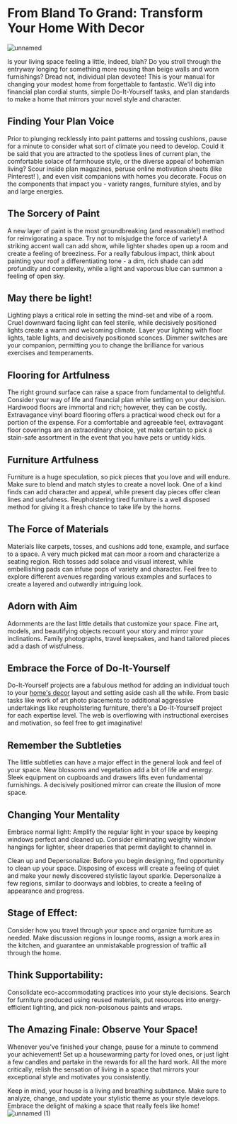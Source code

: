 # From Bland To Grand: Transform Your Home With Decor
![unnamed](https://github.com/sophia7978/From-bland-to-Grand-transform-your-home-with-decor/assets/157782265/64e3941a-3fb5-483c-a6d0-23499b10f446)

Is your living space feeling a little, indeed, blah? Do you stroll through the entryway longing for something more rousing than beige walls and worn furnishings? Dread not, individual plan devotee! This is your manual for changing your modest home from forgettable to fantastic. We'll dig into financial plan cordial stunts, simple Do-It-Yourself tasks, and plan standards to make a home that mirrors your novel style and character.

## Finding Your Plan Voice

Prior to plunging recklessly into paint patterns and tossing cushions, pause for a minute to consider what sort of climate you need to develop. Could it be said that you are attracted to the spotless lines of current plan, the comfortable solace of farmhouse style, or the diverse appeal of bohemian living? Scour inside plan magazines, peruse online motivation sheets (like Pinterest! ), and even visit companions with homes you decorate. Focus on the components that impact you - variety ranges, furniture styles, and by and large energies.

## The Sorcery of Paint

A new layer of paint is the most groundbreaking (and reasonable!) method for reinvigorating a space. Try not to misjudge the force of variety! A striking accent wall can add show, while lighter shades open up a room and create a feeling of breeziness. For a really fabulous impact, think about painting your roof a differentiating tone - a dim, rich shade can add profundity and complexity, while a light and vaporous blue can summon a feeling of open sky.

## May there be light!

Lighting plays a critical role in setting the mind-set and vibe of a room. Cruel downward facing light can feel sterile, while decisively positioned lights create a warm and welcoming climate. Layer your lighting with floor lights, table lights, and decisively positioned sconces. Dimmer switches are your companion, permitting you to change the brilliance for various exercises and temperaments.

## Flooring for Artfulness

The right ground surface can raise a space from fundamental to delightful. Consider your way of life and financial plan while settling on your decision. Hardwood floors are immortal and rich; however, they can be costly. Extravagance vinyl board flooring offers a practical wood check out for a portion of the expense. For a comfortable and agreeable feel, extravagant floor coverings are an extraordinary choice, yet make certain to pick a stain-safe assortment in the event that you have pets or untidy kids.

## Furniture Artfulness

Furniture is a huge speculation, so pick pieces that you love and will endure. Make sure to blend and match styles to create a novel look. One of a kind finds can add character and appeal, while present day pieces offer clean lines and usefulness. Reupholstering tired furniture is a well disposed method for giving it a fresh chance to take life by the horns.

## The Force of Materials

Materials like carpets, tosses, and cushions add tone, example, and surface to a space. A very much picked mat can moor a room and characterize a seating region. Rich tosses add solace and visual interest, while embellishing pads can infuse pops of variety and character. Feel free to explore different avenues regarding various examples and surfaces to create a layered and outwardly intriguing look.

## Adorn with Aim

Adornments are the last little details that customize your space. Fine art, models, and beautifying objects recount your story and mirror your inclinations. Family photographs, travel keepsakes, and hand tailored pieces add a dash of wistfulness.

## Embrace the Force of Do-It-Yourself

Do-It-Yourself projects are a fabulous method for adding an individual touch to your [home's decor](https://www.malimora.com/category/homeliving/) layout and setting aside cash all the while. From basic tasks like work of art photo placements to additional aggressive undertakings like reupholstering furniture, there's a Do-It-Yourself project for each expertise level. The web is overflowing with instructional exercises and motivation, so feel free to get imaginative!

## Remember the Subtleties

The little subtleties can have a major effect in the general look and feel of your space. New blossoms and vegetation add a bit of life and energy. Sleek equipment on cupboards and drawers lifts even fundamental furnishings. A decisively positioned mirror can create the illusion of more space.

## Changing Your Mentality

Embrace normal light: Amplify the regular light in your space by keeping windows perfect and cleaned up. Consider eliminating weighty window hangings for lighter, sheer draperies that permit daylight to channel in.

Clean up and Depersonalize: Before you begin designing, find opportunity to clean up your space. Disposing of excess will create a feeling of quiet and make your newly discovered stylistic layout sparkle. Depersonalize a few regions, similar to doorways and lobbies, to create a feeling of appearance and progress.

## Stage of Effect:

Consider how you travel through your space and organize furniture as needed. Make discussion regions in lounge rooms, assign a work area in the kitchen, and guarantee an unmistakable progression of traffic all through the home.

## Think Supportability:

Consolidate eco-accommodating practices into your style decisions. Search for furniture produced using reused materials, put resources into energy-efficient lighting, and pick non-poisonous paints and wraps.

## The Amazing Finale: Observe Your Space!

Whenever you've finished your change, pause for a minute to commend your achievement! Set up a housewarming party for loved ones, or just light a few candles and partake in the rewards for all the hard work. All the more critically, relish the sensation of living in a space that mirrors your exceptional style and motivates you consistently.

Keep in mind, your house is a living and breathing substance. Make sure to analyze, change, and update your stylistic theme as your style develops. Embrace the delight of making a space that really feels like home!
![unnamed (1)](https://github.com/sophia7978/From-bland-to-Grand-transform-your-home-with-decor/assets/157782265/7f09a9b1-a073-47ac-90a0-c95c6e9f8f03)
